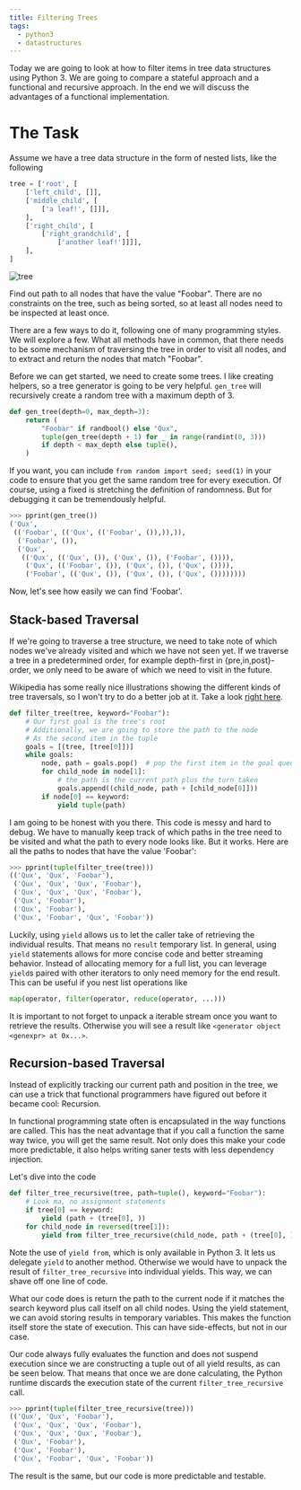```yaml
---
title: Filtering Trees
tags:
  - python3
  - datastructures
---
```


Today we are going to look at how to filter items in tree data structures using
Python 3. We are going to compare a stateful approach and a functional and
recursive approach. In the end we will discuss the advantages of a functional
implementation.

<!--more-->

# The Task

Assume we have a tree data structure in the form of nested lists, like the
following

```python
tree = ['root', [
    ['left_child', []],
    ['middle_child', [
        ['a leaf!', []]],
    ],
    ['right_child', [
        ['right_grandchild', [
            ['another leaf!']]]],
    ],
]
```

![tree](/static/blog/tree.png)

Find out path to all nodes that have the value "Foobar". There are no
constraints on the tree, such as being sorted, so at least all nodes need to be
inspected at least once.

There are a few ways to do it, following one of many programming styles. We
will explore a few. What all methods have in common, that there needs to be
some mechanism of traversing the tree in order to visit all nodes, and to
extract and return the nodes that match "Foobar".

Before we can get started, we need to create some trees. I like creating
helpers, so a tree generator is going to be very helpful. `gen_tree` will
recursively create a random tree with a maximum depth of 3.

```python
def gen_tree(depth=0, max_depth=3):
    return (
        "Foobar" if randbool() else "Qux",
        tuple(gen_tree(depth + 1) for _ in range(randint(0, 3)))
        if depth < max_depth else tuple(),
    )
```

If you want, you can include `from random import seed; seed(1)` in your code to
ensure that you get the same random tree for every execution. Of course, using
a fixed is stretching the definition of randomness. But for debugging it can be
tremendously helpful.

```python
>>> pprint(gen_tree())
('Qux',
 (('Foobar', (('Qux', (('Foobar', ()),)),)),
  ('Foobar', ()),
  ('Qux',
   (('Qux', (('Qux', ()), ('Qux', ()), ('Foobar', ()))),
    ('Qux', (('Foobar', ()), ('Qux', ()), ('Qux', ()))),
    ('Foobar', (('Qux', ()), ('Qux', ()), ('Qux', ())))))))
```

Now, let's see how easily we can find 'Foobar'.

## Stack-based Traversal

If we're going to traverse a tree structure, we need to take note of which
nodes we've already visited and which we have not seen yet. If we traverse a
tree in a predetermined order, for example depth-first in {pre,in,post}-order,
we only need to be aware of which we need to visit in the future.

Wikipedia has some really nice illustrations showing the different kinds of
tree traversals, so I won't try to do a better job at it. Take a look
[right here](https://en.wikipedia.org/wiki/Tree_traversal#Depth-first).

```python
def filter_tree(tree, keyword="Foobar"):
    # Our first goal is the tree's root
    # Additionally, we are going to store the path to the node
    # As the second item in the tuple
    goals = [(tree, [tree[0]])]
    while goals:
        node, path = goals.pop()  # pop the first item in the goal queue
        for child_node in node[1]:
            # the path is the current path plus the turn taken
            goals.append((child_node, path + [child_node[0]]))
        if node[0] == keyword:
            yield tuple(path)
```

I am going to be honest with you there. This code is messy and hard to debug.
We have to manually keep track of which paths in the tree need to be visited
and what the path to every node looks like. But it works. Here are all the
paths to nodes that have the value 'Foobar':

```python
>>> pprint(tuple(filter_tree(tree)))
(('Qux', 'Qux', 'Foobar'),
 ('Qux', 'Qux', 'Qux', 'Foobar'),
 ('Qux', 'Qux', 'Qux', 'Foobar'),
 ('Qux', 'Foobar'),
 ('Qux', 'Foobar'),
 ('Qux', 'Foobar', 'Qux', 'Foobar'))
```

Luckily, using `yield` allows us to let the caller take of retrieving the
individual results. That means no `result` temporary list. In general, using
`yield` statements allows for more concise code and better streaming behavior.
Instead of allocating memory for a full list, you can leverage `yield`s paired
with other iterators to only need memory for the end result. This can be useful
if you nest list operations like

```python
map(operator, filter(operator, reduce(operator, ...)))
```

It is important to not forget to unpack a iterable stream once you want to
retrieve the results. Otherwise you will see a result like
`<generator object <genexpr> at 0x...>`.

## Recursion-based Traversal

Instead of explicitly tracking our current path and position in the tree, we
can use a trick that functional programmers have figured out before it became
cool: Recursion.

In functional programming state often is encapsulated in the way functions are
called. This has the neat advantage that if you call a function the same way
twice, you will get the same result. Not only does this make your code more
predictable, it also helps writing saner tests with less dependency injection.

Let's dive into the code

```python
def filter_tree_recursive(tree, path=tuple(), keyword="Foobar"):
    # Look ma, no assignment statements
    if tree[0] == keyword:
        yield (path + (tree[0], ))
    for child_node in reversed(tree[1]):
        yield from filter_tree_recursive(child_node, path + (tree[0], ))
```

Note the use of `yield from`, which is only available in Python 3. It lets us
delegate `yield` to another method. Otherwise we would have to unpack the result
of `filter_tree_recursive` into individual yields. This way, we can shave off
one line of code.

What our code does is return the path to the current node if it matches the
search keyword plus call itself on all child nodes. Using the yield statement,
we can avoid storing results in temporary variables. This makes the function
itself store the state of execution. This can have side-effects, but not in our
case.

Our code always fully evaluates the function and does not suspend execution
since we are constructing a tuple out of all yield results, as can be seen
below. That means that once we are done calculating, the Python runtime
discards the execution state of the current `filter_tree_recursive` call.

```python
>>> pprint(tuple(filter_tree_recursive(tree)))
(('Qux', 'Qux', 'Foobar'),
 ('Qux', 'Qux', 'Qux', 'Foobar'),
 ('Qux', 'Qux', 'Qux', 'Foobar'),
 ('Qux', 'Foobar'),
 ('Qux', 'Foobar'),
 ('Qux', 'Foobar', 'Qux', 'Foobar'))
```

The result is the same, but our code is more predictable and testable.
